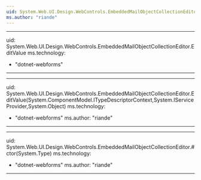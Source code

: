 ```yaml
---
uid: System.Web.UI.Design.WebControls.EmbeddedMailObjectCollectionEditor
ms.author: "riande"
---
```


---
uid: System.Web.UI.Design.WebControls.EmbeddedMailObjectCollectionEditor.EditValue
ms.technology: 
  - "dotnet-webforms"
---

---
uid: System.Web.UI.Design.WebControls.EmbeddedMailObjectCollectionEditor.EditValue(System.ComponentModel.ITypeDescriptorContext,System.IServiceProvider,System.Object)
ms.technology: 
  - "dotnet-webforms"
ms.author: "riande"
---

---
uid: System.Web.UI.Design.WebControls.EmbeddedMailObjectCollectionEditor.#ctor(System.Type)
ms.technology: 
  - "dotnet-webforms"
ms.author: "riande"
---
